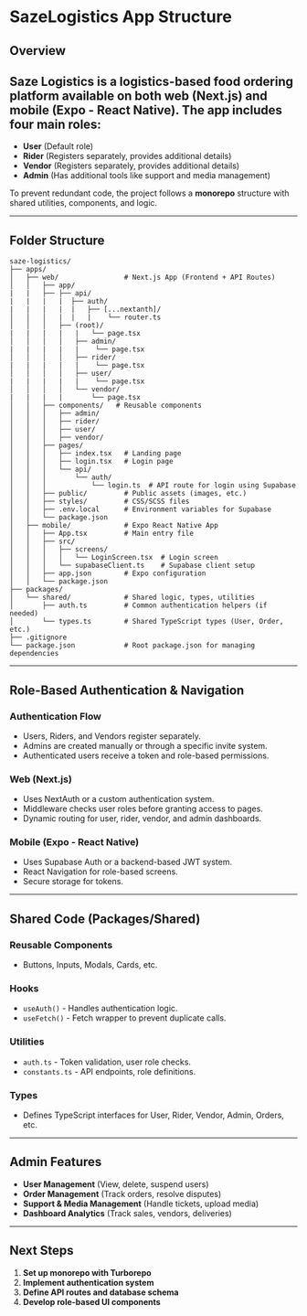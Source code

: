 # SazeLogistics App Structure

## Overview
Saze Logistics is a logistics-based food ordering platform available on both web (Next.js) and mobile (Expo - React Native). The app includes four main roles:
- 
- **User** (Default role)
- **Rider** (Registers separately, provides additional details)
- **Vendor** (Registers separately, provides additional details)
- **Admin** (Has additional tools like support and media management)

To prevent redundant code, the project follows a **monorepo** structure with shared utilities, components, and logic.

---

## Folder Structure
```
saze-logistics/
├── apps/
│   ├── web/                # Next.js App (Frontend + API Routes)
│   │   ├── app/
|   |   ├── ├── api/
|   |   |   |  ├── auth/
|   |   |   |  |   ├── [...nextanth]/
│   │   │   |  |   |    └── router.ts
│   │   │   ├── (root)/
|   |   |   |   |   └── page.tsx
│   │   │   │   ├── admin/
|   |   |   |   |    └── page.tsx
│   │   │   │   ├── rider/
|   |   |   |   |    └── page.tsx
│   │   │   │   ├── user/
|   |   |   |   |    └── page.tsx
│   │   │   │   └── vendor/
|   |   |   |       └── page.tsx
│   │   ├── components/   # Reusable components
│   │   │   ├── admin/
│   │   │   ├── rider/
│   │   │   ├── user/
│   │   │   ├── vendor/
│   │   ├── pages/
│   │   │   ├── index.tsx   # Landing page
│   │   │   ├── login.tsx   # Login page
│   │   │   └── api/
│   │   │       └── auth/
│   │   │           └── login.ts  # API route for login using Supabase
│   │   ├── public/         # Public assets (images, etc.)
│   │   ├── styles/         # CSS/SCSS files
│   │   ├── .env.local      # Environment variables for Supabase
│   │   └── package.json
│   ├── mobile/             # Expo React Native App
│   │   ├── App.tsx         # Main entry file
│   │   ├── src/
│   │   │   ├── screens/
│   │   │   │   └── LoginScreen.tsx  # Login screen
│   │   │   └── supabaseClient.ts    # Supabase client setup
│   │   ├── app.json        # Expo configuration
│   │   └── package.json
├── packages/
│   └── shared/             # Shared logic, types, utilities
│       ├── auth.ts         # Common authentication helpers (if needed)
│       └── types.ts        # Shared TypeScript types (User, Order, etc.)
├── .gitignore
└── package.json            # Root package.json for managing dependencies
```

---

## Role-Based Authentication & Navigation
### Authentication Flow
- Users, Riders, and Vendors register separately.
- Admins are created manually or through a specific invite system.
- Authenticated users receive a token and role-based permissions.

### Web (Next.js)
- Uses NextAuth or a custom authentication system.
- Middleware checks user roles before granting access to pages.
- Dynamic routing for user, rider, vendor, and admin dashboards.

### Mobile (Expo - React Native)
- Uses Supabase Auth or a backend-based JWT system.
- React Navigation for role-based screens.
- Secure storage for tokens.

---

## Shared Code (Packages/Shared)
### Reusable Components
- Buttons, Inputs, Modals, Cards, etc.

### Hooks
- `useAuth()` - Handles authentication logic.
- `useFetch()` - Fetch wrapper to prevent duplicate calls.

### Utilities
- `auth.ts` - Token validation, user role checks.
- `constants.ts` - API endpoints, role definitions.

### Types
- Defines TypeScript interfaces for User, Rider, Vendor, Admin, Orders, etc.

---

## Admin Features
- **User Management** (View, delete, suspend users)
- **Order Management** (Track orders, resolve disputes)
- **Support & Media Management** (Handle tickets, upload media)
- **Dashboard Analytics** (Track sales, vendors, deliveries)

---

## Next Steps
1. **Set up monorepo with Turborepo**
2. **Implement authentication system**
3. **Define API routes and database schema**
4. **Develop role-based UI components**


